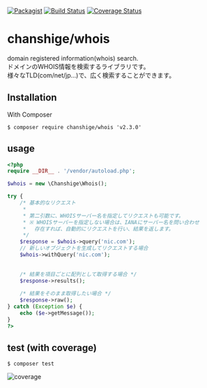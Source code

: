 [![Packagist](https://img.shields.io/badge/packagist-v2.3.0-blue.svg)](https://packagist.org/packages/chanshige/whois)
[![Build Status](https://travis-ci.org/chanshige/whois.svg?branch=master)](https://travis-ci.org/chanshige/whois)
[![Coverage Status](https://coveralls.io/repos/github/chanshige/whois/badge.svg?branch=master)](https://coveralls.io/github/chanshige/whois?branch=master)

# chanshige/whois
domain registered information(whois) search.  
ドメインのWHOIS情報を検索するライブラリです。  
様々なTLD(com/net/jp...)で、広く検索することができます。  

## Installation
With Composer
```
$ composer require chanshige/whois 'v2.3.0'
```

## usage
```php
<?php
require __DIR__ . '/vendor/autoload.php';

$whois = new \Chanshige\Whois();

try {
    /* 基本的なリクエスト
     * 
     * 第二引数に、WHOISサーバー名を指定してリクエストも可能です。
     * ※ WHOISサーバーを指定しない場合は、IANAにサーバー名を問い合わせ
     * 　存在すれば、自動的にリクエストを行い、結果を返します。
     */
    $response = $whois->query('nic.com');
    // 新しいオブジェクトを生成してリクエストする場合
    $whois->withQuery('nic.com');
    
    
    /* 結果を項目ごとに配列として取得する場合 */
    $response->results();
    
    /* 結果をそのまま取得したい場合 */
    $response->raw();
} catch (Exception $e) {
    echo ($e->getMessage());
}
?>

```
## test (with coverage)
`$ composer test`  

![coverage](https://i.gyazo.com/6803942e0778836da9a7329c517c1659.png)
